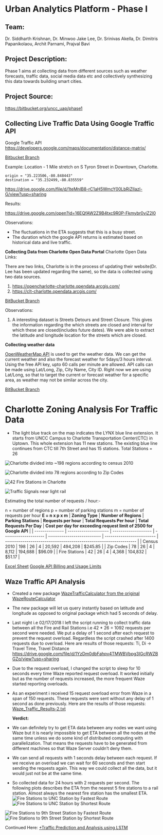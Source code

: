 # Urban Analytics Platform - Phase I

## Team:

Dr. Siddharth Krishnan,  Dr. Minwoo Jake Lee,  Dr. Srinivas Akella, Dr. Dimitris Papanikolaou,
Archit Parnami, Prajval Bavi


## Project Description:

Phase 1 aims at collecting data from different sources such as weather forecasts, traffic data, social media data etc and collectively synthesizing  this data towards building smart cities.


## Project Source:

https://bitbucket.org/uncc_uap/phase1


## **Collecting Live Traffic Data Using Google Traffic API**

 
Google Traffic API 
https://developers.google.com/maps/documentation/distance-matrix/

[Bitbucket Branch](https://bitbucket.org/uncc_uap/phase1/src/88f84843188caf8f0ad2d923e79ddb9b132eb7b1/GoogleTrafficAPI/?at=master)

Example:
Location -  1 Mile stretch on S Tyron Street in Downtown, Charlotte.

    origin = "35.223506,-80.848443"
    destination = "35.232499,-80.835559"


https://drive.google.com/file/d/1teMnlB8-rC1aH5WmcY00LbRiZIlazl-G/view?usp=sharing


Results:

https://drive.google.com/open?id=16EQfAW2Z9B4txc9R0P-Fkmybr0viZ2l0


Observations:

- The fluctuations in the ETA suggests that this is a busy street.
- The duration which the google API returns is estimated based on historical data and live traffic.


**Collecting Data from Charlotte Open Data Portal**
Charlotte Open Data Links: 

  There are two links, Charlotte is in the process of updating their website(Dr. Lee has been updated regarding the same), so the data is collected using two data sources.
1. https://opencharlotte-charlotte.opendata.arcgis.com/
2. https://clt-charlotte.opendata.arcgis.com/

[BitBucket Branch](https://bitbucket.org/uncc_uap/phase1/src/88f84843188caf8f0ad2d923e79ddb9b132eb7b1/open_data_portal/?at=master)

Observations:

1. A interesting dataset is Streets Detours and Street Closure. This gives the information regarding the which streets are closed and interval for which these are closed(includes future dates). We were able to extract the latitude and longitude location for the streets which are closed.

**Collecting weather data**

[OpenWeatherMap API](https://openweathermap.org/api) is used to get the weather data. We can get the current weather and also the forecast weather for 5days/3 hours interval.
Using the free API key, upto 60 calls per minute are allowed.
API calls can be made using Lat/Long, Zip, City Name, City ID. 
Right now we are using Lat/Long, so that to target the current or forecast weather for a specific area, as weather may not be similar across the city.

[BitBucket Branch](https://bitbucket.org/uncc_uap/phase1/src/88f84843188caf8f0ad2d923e79ddb9b132eb7b1/open_data_portal/?at=master)


# Charlotte Zoning Analysis For Traffic Data
- The light blue track on the map indicates the LYNX blue line extension. It starts from UNCC Campus  to Charlotte Transportation Center(CTC) in Uptown. This whole extension has 11 new stations. The existing blue line continues from CTC till 7th Street and has 15 stations.
  Total Stations = 26


![Charlotte divided into ~198 regions according to census 2010](https://d2mxuefqeaa7sj.cloudfront.net/s_9CBA0C32E3E0BE970DD00F736DAB4ACB1799FB3CB63CF644B704A3C447972EC0_1518722402399_Census+Tract.png)



![Charlotte divided into 78 regions according to Zip Codes](https://d2mxuefqeaa7sj.cloudfront.net/s_9CBA0C32E3E0BE970DD00F736DAB4ACB1799FB3CB63CF644B704A3C447972EC0_1518722784574_Zip+Codes.png)

![42 Fire Stations in Charlotte](https://d2mxuefqeaa7sj.cloudfront.net/s_9CBA0C32E3E0BE970DD00F736DAB4ACB1799FB3CB63CF644B704A3C447972EC0_1518722792254_Fire+stations.png)



![Traffic Signals  near light rail](https://d2mxuefqeaa7sj.cloudfront.net/s_9CBA0C32E3E0BE970DD00F736DAB4ACB1799FB3CB63CF644B704A3C447972EC0_1518722800644_Traffic+Signal.png)


Estimating the total number of requests / hour:-

  n =  number of regions
  p =  number of parking stations
  m = number of requests per hour
  **E = n x p x m** 
| **Zoning Type** | **Number of Regions** | **Parking Stations** | **Requests per hour** | **Total Requests Per hour** | **Total Requests Per Day** | **Cost per day for exceeding request limit of 2500 for Google API** |
| --------------- | --------------------- | -------------------- | --------------------- | --------------------------- | -------------------------- | ------------------------------------------------------------------- |
| Census 2010     | 198                   | 26                   | 4                     | 20,592                      | 494,208                    | $245.85                                                             |
| Zip Codes       | 78                    | 26                   | 4                     | 8,112                       | 194,688                    | $96.09                                                              |
| Fire Stations   | 42                    | 26                   | 4                     | 4,368                       | 104,832                    | $51.17                                                              |

[Excel Sheet](https://www.dropbox.com/s/16c4fk7ozzcqwl2/RequestEstimate.xlsx?dl=0)
[Google API Billing and Usage Limits](https://developers.google.com/maps/documentation/distance-matrix/usage-limits)


## **Waze Traffic API Analysis**
- Created a new package [WazeTrafficCalculator from the original WazeRouteCalculator](https://bitbucket.org/uncc_uap/phase1/src/856eecf9ce4a6418ca0c353ff84947928b5e00e1/WazeAPI/?at=master)
- The new package will let us query instantly based on latitude and longitude as opposed to original package which had 5 seconds of delay.
- Last night i.e 02/17/2018 I left the script running to collect traffic data between all the Fire and Rail Stations i.e 42 * 26 = 1092 requests per second were needed. We put a delay of 1 second after each request to prevent the request overload. Regardless the script crashed after 1400 requests due to overload. Here are results of those requests:
  Ti, Di → Travel Time, Travel Distance
https://drive.google.com/file/d/1YzDm0dbFahpv4TMWBVbpg3IGcRWZBGZq/view?usp=sharing

- Due to the request overload, I changed the script to sleep for 10 seconds every time Waze reported request overload. It worked initially but as the number of requests increased, the more frequent Waze started reporting overloads. 
- As an experiment i received 15 request overload error from Waze in a span of 150 requests. These requests were sent without any delay of 1 second as done previously. Here are the results of those requests:
  [Waze_Traffic_Results-2.txt](https://drive.google.com/open?id=1NYl_v91kTRu14Zybm-AfJaR_iGunU6jl)

  **Verdict:**

-   We can definitely try to get ETA data between any nodes we want using Waze but it is nearly impossible to get ETA between all the nodes at the same time unless we do some kind of distributed computing with parallelization. That means the requests have to be generated from different machines so that Waze Server couldn’t deny them. 
- We can send all requests with 1 seconds delay between each request. If we receive an overload  we can wait for 60 seconds and then start sending the requests again. This way we could collect all the data, but it would just not be at the same time.
- So collected data for 24 hours with 2 requests per second. The following plots describes the ETA from the nearest 5 fire stations to a rail station. Almost always the nearest fire station has the smallest ETA.
![Fire Stations to UNC Station by Fastest Route](https://d2mxuefqeaa7sj.cloudfront.net/s_9CBA0C32E3E0BE970DD00F736DAB4ACB1799FB3CB63CF644B704A3C447972EC0_1519151156591_Figure_1.png)
![Fire Stations to UNC Station by Shortest Route](https://d2mxuefqeaa7sj.cloudfront.net/s_9CBA0C32E3E0BE970DD00F736DAB4ACB1799FB3CB63CF644B704A3C447972EC0_1519151156607_Figure_2.png)

![Fire Stations to 9th Street Station by Fastest Route](https://d2mxuefqeaa7sj.cloudfront.net/s_9CBA0C32E3E0BE970DD00F736DAB4ACB1799FB3CB63CF644B704A3C447972EC0_1519151275669_Figure_3-1.png)
![Fire Stations to 9th Street Station by Shortest Route](https://d2mxuefqeaa7sj.cloudfront.net/s_9CBA0C32E3E0BE970DD00F736DAB4ACB1799FB3CB63CF644B704A3C447972EC0_1519151275717_Figure_3-2.png)


  


Continued Here:
[+Traffic Prediction and Analysis using LSTM](https://paper.dropbox.com/doc/Traffic-Prediction-and-Analysis-using-LSTM-alRPvlFwZTGEYPprfgVSL) 

